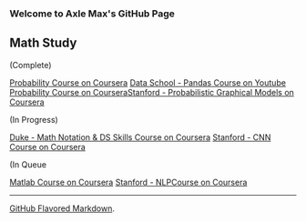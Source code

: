 ### Welcome to Axle Max's GitHub Page


## Math Study

(Complete)

[Probability Course on Coursera](https://www.coursera.org/learn/introductiontoprobability)
[Data School - Pandas Course on Youtube](https://www.youtube.com/playlist?list=PL5-da3qGB5IBITZj_dYSFqnd_15JgqwA6)
[Probability Course on Coursera](https://www.coursera.org/learn/introductiontoprobability)[Stanford - Probabilistic Graphical Models on Coursera](https://www.coursera.org/learn/probabilistic-graphical-models/lecture/xUr0h/overview-and-motivation)

(In Progress)

[Duke - Math Notation & DS Skills Course on Coursera](https://www.coursera.org/learn/datasciencemathskills/home/welcome)
[Stanford - CNN Course on Coursera](https://www.youtube.com/playlist?list=PL3FW7Lu3i5JvHM8ljYj-zLfQRF3EO8sYv)

(In Queue

[Matlab Course on Coursera](https://www.coursera.org/learn/matlab/home/welcome)
[Stanford - NLPCourse on Coursera](https://www.youtube.com/playlist?list=PL3FW7Lu3i5Jsnh1rnUwq_TcylNr7EkRe6)


---

[GitHub Flavored Markdown](https://guides.github.com/features/mastering-markdown/).


